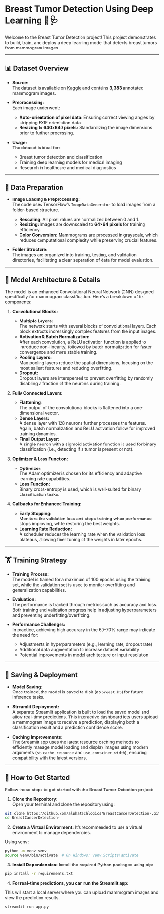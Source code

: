 # Breast Tumor Detection Using Deep Learning 🤖🩺

Welcome to the Breast Tumor Detection project! This project demonstrates to build, train, and deploy a deep learning model that detects breast tumors from mammogram images.

---

## 📊 Dataset Overview

- **Source:**  
  The dataset is available on [Kaggle](https://www.kaggle.com/datasets/hayder17/breast-cancer-detection) and contains **3,383** annotated mammogram images.

- **Preprocessing:**  
  Each image underwent:

  - **Auto-orientation of pixel data:** Ensuring correct viewing angles by stripping EXIF orientation data.
  - **Resizing to 640x640 pixels:** Standardizing the image dimensions prior to further processing.

- **Usage:**  
  The dataset is ideal for:
  - Breast tumor detection and classification
  - Training deep learning models for medical imaging
  - Research in healthcare and medical diagnostics

---

## 🔄 Data Preparation

- **Image Loading & Preprocessing:**  
  The code uses TensorFlow’s `ImageDataGenerator` to load images from a folder-based structure.

  - **Rescaling:** All pixel values are normalized between 0 and 1.
  - **Resizing:** Images are downscaled to **64×64 pixels** for training efficiency.
  - **Color Conversion:** Mammograms are processed in grayscale, which reduces computational complexity while preserving crucial features.

- **Folder Structure:**  
  The images are organized into training, testing, and validation directories, facilitating a clear separation of data for model evaluation.

---

## 🧠 Model Architecture & Details

The model is an enhanced Convolutional Neural Network (CNN) designed specifically for mammogram classification. Here’s a breakdown of its components:

1. **Convolutional Blocks:**

   - **Multiple Layers:**  
     The network starts with several blocks of convolutional layers. Each block extracts increasingly complex features from the input images.
   - **Activation & Batch Normalization:**  
     After each convolution, a ReLU activation function is applied to introduce non-linearity, followed by batch normalization for faster convergence and more stable training.
   - **Pooling Layers:**  
     Max pooling layers reduce the spatial dimensions, focusing on the most salient features and reducing overfitting.
   - **Dropout:**  
     Dropout layers are interspersed to prevent overfitting by randomly disabling a fraction of the neurons during training.

2. **Fully Connected Layers:**

   - **Flattening:**  
     The output of the convolutional blocks is flattened into a one-dimensional vector.
   - **Dense Layers:**  
     A dense layer with 128 neurons further processes the features. Again, batch normalization and ReLU activation follow for improved training dynamics.
   - **Final Output Layer:**  
     A single neuron with a sigmoid activation function is used for binary classification (i.e., detecting if a tumor is present or not).

3. **Optimizer & Loss Function:**

   - **Optimizer:**  
     The Adam optimizer is chosen for its efficiency and adaptive learning rate capabilities.
   - **Loss Function:**  
     Binary cross-entropy is used, which is well-suited for binary classification tasks.

4. **Callbacks for Enhanced Training:**
   - **Early Stopping:**  
     Monitors the validation loss and stops training when performance stops improving, while restoring the best weights.
   - **Learning Rate Reduction:**  
     A scheduler reduces the learning rate when the validation loss plateaus, allowing finer tuning of the weights in later epochs.

---

## 🏋️ Training Strategy

- **Training Process:**  
  The model is trained for a maximum of 100 epochs using the training set, while the validation set is used to monitor overfitting and generalization capabilities.
- **Evaluation:**  
  The performance is tracked through metrics such as accuracy and loss. Both training and validation progress help in adjusting hyperparameters and preventing underfitting/overfitting.

- **Performance Challenges:**  
  In practice, achieving high accuracy in the 60–70% range may indicate the need for:
  - Adjustments in hyperparameters (e.g., learning rate, dropout rate)
  - Additional data augmentation to increase dataset variability
  - Potential improvements in model architecture or input resolution

---

## 💾 Saving & Deployment

- **Model Saving:**  
  Once trained, the model is saved to disk (as `breast.h5`) for future inference tasks.
- **Streamlit Deployment:**  
  A separate Streamlit application is built to load the saved model and allow real-time predictions. This interactive dashboard lets users upload a mammogram image to receive a prediction, displaying both a classification result and a prediction confidence score.

- **Caching Improvements:**  
  The Streamlit app uses the latest resource caching methods to efficiently manage model loading and display images using modern arguments (`st.cache_resource` and `use_container_width`), ensuring compatibility with the latest versions.

---

## 🚀 How to Get Started

Follow these steps to get started with the Breast Tumor Detection project:

1. **Clone the Repository:**  
   Open your terminal and clone the repository using:

```bash
git clone https://github.com/alphatechlogics/BreastCancerDetection-.git
cd BreastCancerDetection-
```

2. **Create a Virtual Environment:**
   It’s recommended to use a virtual environment to manage dependencies.

Using venv:

```bash
python -m venv venv
source venv/bin/activate  # On Windows: venv\Scripts\activate
```

3. **Install Dependencies:**
   Install the required Python packages using pip:

```bash
pip install -r requirements.txt
```

4. **For real-time predictions, you can run the Streamlit app:**

This will start a local server where you can upload mammogram images and view the prediction results.

```bash
streamlit run app.py
```
